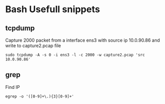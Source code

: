 Bash Usefull snippets
===========

tcpdump
--------

Capture 2000 packet from a interface ens3 with source ip 10.0.90.86 and write to capture2.pcap file
    
    sudo tcpdump -A -s 0 -i ens3 -l -c 2000 -w capture2.pcap 'src 10.0.90.86'

grep
--------

Find IP

    egrep -o '([0-9]+\.){3}[0-9]+'